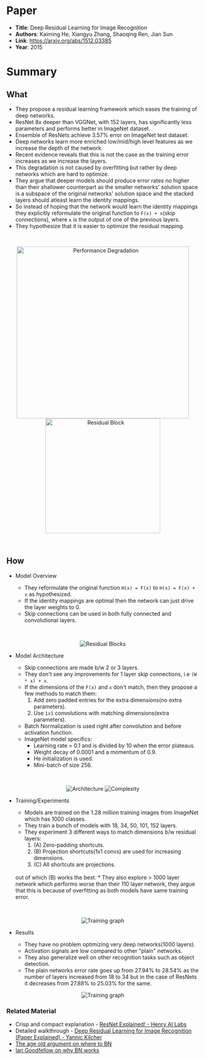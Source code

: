 # Paper

* **Title**: Deep Residual Learning for Image Recognition
* **Authors**: Kaiming He, Xiangyu Zhang, Shaoqing Ren, Jian Sun
* **Link**: https://arxiv.org/abs/1512.03385
* **Year**: 2015

# Summary

## What

<!-- * This degradation is not caused by overfitting but rather by adding more layers which make the model hard to optimize. -->
* They propose a residual learning framework which eases the training of deep networks.
* ResNet 8x deeper than VGGNet, with 152 layers, has significantly less parameters and performs
  better in ImageNet dataset.
* Ensemble of ResNets achieve 3.57% error on ImageNet test dataset.
* Deep networks learn more enriched low/mid/high level features as we increase the depth of the network.
* Recent evidence reveals that this is not the case as the training error increases as we increase the layers.
* This degradation is not caused by overfitting but rather by deep networks which are hard to optimize.
* They argue that deeper models should produce error rates no higher than their shallower counterpart as the
  smaller networks' solution space is a subspace of the original networks' solution space and the stacked layers
  should atleast learn the identity mappings.
* So instead of hoping that the network would learn the identity mappings they explicitly reformulate the
  original function to `F(x) + x`(skip connections), where `x` is the output of one of the previous layers.
* They hypothesize that it is easier to optimize the residual mapping.

<br>
<p align="center">
<img src="images/deep-residual-learning-for-image-recognition/performance-degradation.png" alt="Performance Degradation" width=450>
<img src="images/deep-residual-learning-for-image-recognition/resnet-block.png" alt="Residual Block" width=300> 
</p>
<br>

## How

* Model Overview

    * They reformulate the original function `H(x) = F(x)` to `H(x) = F(x) + x` as hypothesized.
    * If the identity mappings are optimal then the network can just drive the layer weights to 0.
    * Skip connections can be used in both fully connected and convolutional layers.

<br>
<p align="center">
<img src="images/deep-residual-learning-for-image-recognition/basic-resblock.png" alt="Residual Blocks">
</p>

* Model Architecture

    * Skip connections are made b/w 2 or 3 layers.
    * They don't see any improvements for 1 layer skip connections, i.e `(W * x) + x`.
    * If the dimensions of the `F(x)` and `x` don't match, then they propose a few methods to match them:
        1. Add zero padded entries for the extra dimensions(no extra parameters).
        2. Use `1x1` convolutions with matching dimensions(extra parameters).
    * Batch Normalization is used right after convolution and before activation function.
    * ImageNet model specifics:
        * Learning rate = 0.1 and is divided by 10 when the error plateaus.
        * Weight decay of 0.0001 and a momentum of 0.9.
        * He initialization is used.
        * Mini-batch of size 256.

<br>
<p align="center">
<img src="images/deep-residual-learning-for-image-recognition/model-diagram.png" alt="Architecture">
<img src="images/deep-residual-learning-for-image-recognition/model-complexity.png" alt="Complexity">
</p>

* Training/Experiments

    * Models are trained on the 1.28 million training images from ImageNet which has 1000 classes.
    * They train a bunch of models with 18, 34, 50, 101, 152 layers.
    * They experiment 3 different ways to match dimensions b/w residual layers:
        1. (A) Zero-padding shortcuts.
        2. (B) Projection shortcuts(1x1 convs) are used for increasing dimensions.
        3. (C) All shortcuts are projections.
    <br>
    out of which (B) works the best.
    * They also explore > 1000 layer network which performs worse than their 110 layer network, they argue that
      this is because of overfitting as both models have same training error.

<br>
<p align="center">
<img src="images/deep-residual-learning-for-image-recognition/training-graph.png" alt="Training graph">
</p>

* Results

    * They have no problem optimizing very deep networks(1000 layers).
    * Activation signals are low compared to other "plain" networks.
    * They also generalize well on other recognition tasks such as object detection.
    * The plain networks error rate goes up from 27.94% to 28.54% as the number of layers increased from 18 to 34
      but in the case of ResNets it decreases from 27.88% to 25.03% for the same.

<p align="center">
<img src="images/deep-residual-learning-for-image-recognition/training-results.png" alt="Training graph">
</p>

### Related Material

* Crisp and compact explanation - [ResNet Explained! - Henry AI Labs](https://youtu.be/sAzL4XMke80)
* Detailed walkthrough - [Deep Residual Learning for Image Recognition (Paper Explained) - Yannic Kilcher](https://youtu.be/GWt6Fu05voI)
* [The age old argument on where to BN](https://www.reddit.com/r/MachineLearning/comments/67gonq/d_batch_normalization_before_or_after_relu)
* [Ian Goodfellow on why BN works](https://www.quora.com/Is-there-a-theory-for-why-batch-normalization-has-a-regularizing-effect)
